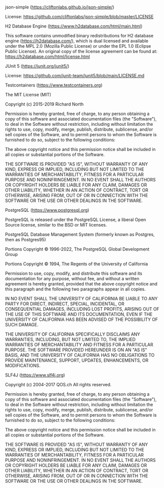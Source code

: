 json-simple (https://cliftonlabs.github.io/json-simple/)

License: https://github.com/cliftonlabs/json-simple/blob/master/LICENSE

H2 Database Engine (https://www.h2database.com/html/main.html)

This software contains unmodified binary redistributions for
H2 database engine (https://h2database.com/),
which is dual licensed and available under the MPL 2.0
(Mozilla Public License) or under the EPL 1.0 (Eclipse Public License).
An original copy of the license agreement can be found at:
https://h2database.com/html/license.html

JUnit 5 (https://junit.org/junit5/)

License: https://github.com/junit-team/junit5/blob/main/LICENSE.md

Testcontainers (https://www.testcontainers.org)

The MIT License (MIT)

Copyright (c) 2015-2019 Richard North

Permission is hereby granted, free of charge, to any person obtaining a copy
of this software and associated documentation files (the "Software"), to deal
in the Software without restriction, including without limitation the rights
to use, copy, modify, merge, publish, distribute, sublicense, and/or sell
copies of the Software, and to permit persons to whom the Software is
furnished to do so, subject to the following conditions:

The above copyright notice and this permission notice shall be included in all
copies or substantial portions of the Software.

THE SOFTWARE IS PROVIDED "AS IS", WITHOUT WARRANTY OF ANY KIND, EXPRESS OR
IMPLIED, INCLUDING BUT NOT LIMITED TO THE WARRANTIES OF MERCHANTABILITY,
FITNESS FOR A PARTICULAR PURPOSE AND NONINFRINGEMENT. IN NO EVENT SHALL THE
AUTHORS OR COPYRIGHT HOLDERS BE LIABLE FOR ANY CLAIM, DAMAGES OR OTHER
LIABILITY, WHETHER IN AN ACTION OF CONTRACT, TORT OR OTHERWISE, ARISING FROM,
OUT OF OR IN CONNECTION WITH THE SOFTWARE OR THE USE OR OTHER DEALINGS IN THE
SOFTWARE.

PostgreSQL (https://www.postgresql.org)

PostgreSQL is released under the PostgreSQL License, a liberal Open Source license,
similar to the BSD or MIT licenses.

PostgreSQL Database Management System
(formerly known as Postgres, then as Postgres95)

Portions Copyright © 1996-2022, The PostgreSQL Global Development Group

Portions Copyright © 1994, The Regents of the University of California

Permission to use, copy, modify, and distribute this software and its
documentation for any purpose, without fee, and without a written agreement
is hereby granted, provided that the above copyright notice and this paragraph and
the following two paragraphs appear in all copies.

IN NO EVENT SHALL THE UNIVERSITY OF CALIFORNIA BE LIABLE TO ANY PARTY
FOR DIRECT, INDIRECT, SPECIAL, INCIDENTAL, OR CONSEQUENTIAL DAMAGES,
INCLUDING LOST PROFITS, ARISING OUT OF THE USE OF THIS SOFTWARE AND
ITS DOCUMENTATION, EVEN IF THE UNIVERSITY OF CALIFORNIA HAS BEEN ADVISED
OF THE POSSIBILITY OF SUCH DAMAGE.

THE UNIVERSITY OF CALIFORNIA SPECIFICALLY DISCLAIMS ANY WARRANTIES,
INCLUDING, BUT NOT LIMITED TO, THE IMPLIED WARRANTIES OF MERCHANTABILITY
AND FITNESS FOR A PARTICULAR PURPOSE. THE SOFTWARE PROVIDED HEREUNDER
IS ON AN "AS IS" BASIS, AND THE UNIVERSITY OF CALIFORNIA HAS NO OBLIGATIONS
TO PROVIDE MAINTENANCE, SUPPORT, UPDATES, ENHANCEMENTS, OR MODIFICATIONS.

SLF4J (https://www.slf4j.org)

Copyright (c) 2004-2017 QOS.ch
All rights reserved.

Permission is hereby granted, free of charge, to any person obtaining
a copy of this software and associated documentation files  (the
"Software"), to deal in the Software without restriction, including
without limitation the rights to use, copy, modify, merge, publish,
distribute, sublicense, and/or sell copies of the Software, and to
permit persons to whom the Software is furnished to do so, subject to
the following conditions:

The above copyright notice and this permission notice shall be
included in all copies or substantial portions of the Software.

THE SOFTWARE IS PROVIDED  "AS IS", WITHOUT WARRANTY OF ANY KIND,
EXPRESS OR IMPLIED, INCLUDING BUT NOT LIMITED TO THE WARRANTIES OF
MERCHANTABILITY, FITNESS FOR A PARTICULAR PURPOSE AND
NONINFRINGEMENT. IN NO EVENT SHALL THE AUTHORS OR COPYRIGHT HOLDERS BE
LIABLE FOR ANY CLAIM, DAMAGES OR OTHER LIABILITY, WHETHER IN AN ACTION
OF CONTRACT, TORT OR OTHERWISE, ARISING FROM, OUT OF OR IN CONNECTION
WITH THE SOFTWARE OR THE USE OR OTHER DEALINGS IN THE SOFTWARE.